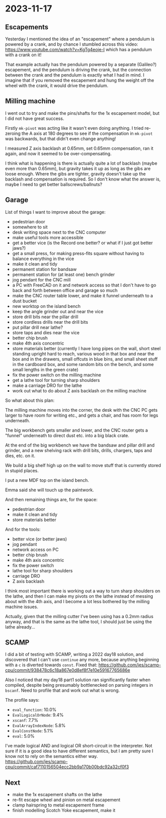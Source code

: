 # 2023-11-17

## Escapements

Yesterday I mentioned the idea of an "escapement" where a pendulum is powered by a crank, and
by chance I stumbled across this video: https://www.youtube.com/watch?v=KgTg4eoje-I which has
a pendulum with a crank on it!

That example actually has the pendulum powered by a separate (Galileo?) escapement, and the pendulum is
driving the crank, but the connection between the crank and the pendulum is exactly what
I had in mind. I imagine that if you removed the escapement and hung the weight off
the wheel with the crank, it would drive the pendulum.

## Milling machine

I went out to try and make the pins/shafts for the 1x escapement model, but I did not have great
success.

Firstly `mk-pivot` was acting like it wasn't even doing anything. I tried re-zeroing the A axis
at 180 degrees to see if the compensation in `mk-pivot` was backwards, but that didn't even change
anything!

I measured Z axis backlash at 0.65mm, set 0.65mm compensation, ran it again, and now it seemed
to be over-compensating.

I think what is happening is there is actually quite a lot of backlash (maybe even more than 0.65mm),
but gravity takes it up as long as the gibs are loose enough. Where the gibs are tighter, gravity
doesn't take up the backlash and compensation is required. So I don't know what the answer is,
maybe I need to get better ballscrews/ballnuts?

## Garage

List of things I want to improve about the garage:

 * pedestrian door
 * somewhere to sit
 * desk writing space next to the CNC computer
 * make useful tools more accessible
 * get a better vice (is the Record one better? or what if I just got better jaws?)
 * get a small press, for making press-fits square without having to balance everything in the vice
 * make it clean and tidy
 * permanent station for bandsaw
 * permanent station for (at least one) bench grinder
 * jog pendant for the CNC mill
 * a PC with FreeCAD on it and network access so that I don't have to go back and forth between
   office and garage so much
 * make the CNC router table lower, and make it funnel underneath to a dust bucket
 * new worktop on the island bench
 * keep the angle grinder out and near the vice
 * store drill bits near the pillar drill
 * store cordless drills near the drill bits
 * put pillar drill near lathe?
 * store taps and dies near the vice
 * better chip brush
 * make 4th axis concentric
 * store materials better (currently I have long pipes on the wall, short steel standing upright hard to reach,
   various wood in that box and near the box and in the drawers, small offcuts in blue bins, and small sheet
   stuff in the cardboard box, and some random bits on the bench, and some small lengths in the green crate)
 * fix the power switch on the milling machine
 * get a lathe tool for turning sharp shoulders
 * make a carriage DRO for the lathe
 * work out what to do about Z axis backlash on the milling machine

So what about this plan:

The milling machine moves into the corner, the desk with the CNC PC gets larger to have room
for writing etc., and gets a chair, and has room for legs underneath.

The big workbench gets smaller and lower, and the CNC router gets a "funnel" underneath to direct
dust etc. into a big black crate.

At the end of the big workbench we have the bandsaw and pillar drill and grinder, and a new shelving rack with
drill bits, drills, chargers, taps and dies, etc. on it.

We build a big shelf high up on the wall to move stuff that is currently stored
in stupid places.

I put a new MDF top on the island bench.

Emma said she will touch up the paintwork.

And then remaining things are, for the space:

 * pedestrian door
 * make it clean and tidy
 * store materials better

And for the tools:
 * better vice (or better jaws)
 * jog pendant
 * network access on PC
 * better chip brush
 * make 4th axis concentric
 * fix the power switch
 * lathe tool for sharp shoulders
 * carriage DRO
 * Z axis backlash

I think most important there is working out a way to turn sharp shoulders on the lathe,
and then I can make my pivots on the lathe instead of messing about with the 4th axis, and
I become a lot less bothered by the milling machine issues.

Actually, given that the milling cutter I've been using has a 0.2mm radius anyway, and
that is the same as the lathe tool, I should just be using the lathe already...

## SCAMP

I did a bit of testing with SCAMP, writing a 2022 day18 solution, and discovered
that I can't use `continue` any more, because anything beginning with a `c` is
diverted towards `const`. Fixed that: https://github.com/jes/scamp-cpu/commit/938478c6c18a867e0d8ef8f7e10e59167765686e

Also I noticed that my day18 part1 solution ran significantly faster when compiled,
despite being presumably bottlenecked on parsing integers in `bscanf`. Need to
profile that and work out what is wrong.

The profile says:

* `eval_function`: 10.0%
* `EvalLogicalOrNode`: 9.4%
* `xscanf`: 7.7%
* `EvalArrayIndexNode`: 5.8%
* `EvalConstNode`: 5.1%
* `eval`: 5.0%

I've made logical AND and logical OR short-circuit in the interpreter. Not sure if
it is a good idea to have different semantics, but I am pretty sure I know not to rely on
the semantics either way. https://github.com/jes/scamp-cpu/commit/caf7110156504ecc2bb9a170b00bdc92a32cf0f3

## Next

 * make the 1x escapement shafts on the lathe
 * re-fit escape wheel and pinion on metal escapement
 * clamp hairspring to metal escapement frame
 * finish modelling Scotch Yoke escapement, make it
